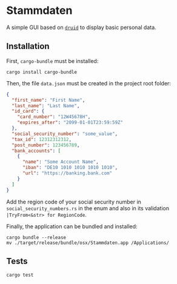 # Stammdaten

A simple GUI based on [`druid`](https://github.com/linebender/druid) to display basic personal data.

## Installation

First, `cargo-bundle` must be installed:

```
cargo install cargo-bundle
```

Then, the file `data.json` must be created in the project root folder:

```json
{
  "first_name": "First Name",
  "last_name": "Last Name",
  "id_card": {
    "card_number": "12W45678H",
    "expires_after": "2099-01-01T23:59:59Z"
  },
  "social_security_number": "some_value",
  "tax_id": 12312312312,
  "post_number": 123456789,
  "bank_accounts": [
    {
      "name": "Some Account Name",
      "iban": "DE10 1010 1010 1010 1010",
      "url": "https://banking.bank.com"
    }
  ]
}
```

Add the region code of your social security number in `social_security_numbers.rs` in the enum and also in its validation `|TryFrom<&str> for RegionCode`.

Finally, the application can be bundled and installed:

```
cargo bundle --release
mv ./target/release/bundle/osx/Stammdaten.app /Applications/
```

## Tests

```
cargo test
```
